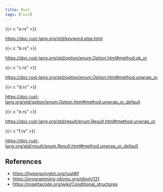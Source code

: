 ```yaml
---
title: Rust
tags: [rust]
---
```


{{< c "a.rs" >}}

<https://doc.rust-lang.org/std/keyword.else.html>

{{< c "b.rs" >}}

<https://doc.rust-lang.org/std/option/enum.Option.html#method.ok_or>

{{< c "c.rs" >}}

<https://doc.rust-lang.org/std/option/enum.Option.html#method.unwrap_or>

{{< c "d.rs" >}}

<https://doc.rust-lang.org/std/option/enum.Option.html#method.unwrap_or_default>

{{< c "e.rs" >}}

<https://doc.rust-lang.org/std/result/enum.Result.html#method.unwrap_or>

{{< c "f.rs" >}}

<https://doc.rust-lang.org/std/result/enum.Result.html#method.unwrap_or_default>

## References

- <https://hyperpolyglot.org/rust#if>
- <https://programming-idioms.org/idiom/131>
- <https://rosettacode.org/wiki/Conditional_structures>
